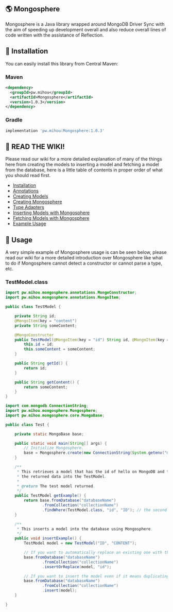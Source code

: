 ## 🌎 Mongosphere
Mongosphere is a Java library wrapped around MongoDB Driver Sync with the aim of speeding up development overall and also 
reduce overall lines of code written with the assistance of Reflection.

## 🎂 Installation
You can easily install this library from Central Maven:

### Maven
```xml
<dependency>
  <groupId>pw.mihou</groupId>
  <artifactId>Mongosphere</artifactId>
  <version>1.0.3</version>
</dependency>
```

### Gradle
```groovy
implementation 'pw.mihou:Mongosphere:1.0.3'
```

## 📖 READ THE WIKI!
Please read our wiki for a more detailed explanation of many of the things here from creating the models to inserting a model and fetching a model from the database, here is a little table of contents in proper order of what you should read first.
- [Installation](https://github.com/ShindouMihou/Mongosphere/wiki/Installation)
- [Annotations](https://github.com/ShindouMihou/Mongosphere/wiki/Annotations)
- [Creating Models](https://github.com/ShindouMihou/Mongosphere/wiki/Creating-Models)
- [Creating Mongosphere](https://github.com/ShindouMihou/Mongosphere/wiki/Creating-Mongosphere)
- [Type Adapters](https://github.com/ShindouMihou/Mongosphere/wiki/Type-Adapters)
- [Inserting Models with Mongosphere](https://github.com/ShindouMihou/Mongosphere/wiki/Inserting-and-Updating-Models-with-Mongosphere)
- [Fetching Models with Mongosphere](https://github.com/ShindouMihou/Mongosphere/wiki/Fetching-Models-with-Mongosphere)
- [Example Usage](https://github.com/ShindouMihou/Mongosphere/wiki/Example-Usage)


## 💬 Usage
A very simple example of Mongosphere usage is can be seen below, please read our wiki for a more detailed
introduction over Mongosphere like what to do if Mongosphere cannot detect a constructor or cannot parse a type, etc.

### TestModel.class

```java
import pw.mihou.mongosphere.annotations.MongoConstructor;
import pw.mihou.mongosphere.annotations.MongoItem;

public class TestModel {

    private String id;
    @MongoItem(key = "content")
    private String someContent;

    @MongoConstructor
    public TestModel(@MongoItem(key = "id") String id, @MongoItem(key = "content") String someContent) {
        this.id = id;
        this.someContent = someContent;
    }

    public String getId() {
        return id;
    }

    public String getContent() {
        return someContent;
    }
}
```

```java
import com.mongodb.ConnectionString;
import pw.mihou.mongosphere.Mongosphere;
import pw.mihou.mongosphere.core.MongoBase;

public class Test {

    private static MongoBase base;

    public static void main(String[] args) {
        // Initialize Mongosphere.
        base = Mongosphere.create(new ConnectionString(System.getenv("mongodb")));;
    }

    /**
     * This retrieves a model that has the id of hello on MongoDB and turn
     * the returned data into the TestModel.
     *
     * @return The test model returned.
     */
    public TestModel getExample() {
        return base.fromDatabase("databaseName")
                .fromCollection("collectionName")
                .findWhere(TestModel.class, "id", "ID"); // the second ID refers to the value below.
    }

    /**
     * This inserts a model into the database using Mongosphere.
     */
    public void insertExample() {
        TestModel model = new TestModel("ID", "CONTENT");

        // If you want to automatically replace an existing one with the newer model.
        base.fromDatabase("databaseName")
                .fromCollection("collectionName")
                .insertOrReplace(model, "id");

        // If you want to insert the model even if it means duplicating it.
        base.fromDatabase("databaseName")
                .fromCollection("collectionName")
                .insert(model);
    }

}
```
